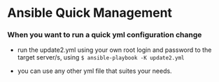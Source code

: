 # Ansible Quick Management #

### When you want to run a quick yml configuration change ###

- run the update2.yml using your own root login and password to the target server/s, using `$ ansible-playbook -K update2.yml`

- you can use any other yml file that suites your needs.